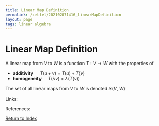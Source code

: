 ```yaml
---
title: Linear Map Definition
permalink: /zettel/202102071416_linearMapDefinition
layout: page
tags: linear algebra
---
```

# Linear Map Definition

A linear map from $V$ to $W$ is a function $T : V \rightarrow W$ with the properties of
- **additivity** $\quad T(u + v) = T(u) + T(v)$
- **homogeneity** $\quad T(\lambda v) = \lambda (T(v))$

The set of all linear maps from $V$ to $W$ is denoted $\mathcal{L}(V,W)$

Links: 

References: 

[Return to Index](index)